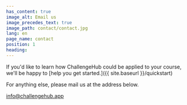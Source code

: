 ```yaml
---
has_content: true
image_alt: Email us
image_precedes_text: true
image_path: contact/contact.jpg
lang: en
page_name: contact
position: 1
heading:
---
```


If you'd like to learn how ChallengeHub could be applied to your course, we'll be happy to [help you get started.]({{ site.baseurl }}/quickstart)

For anything else, please mail us at the address below.

[info@challengehub.app](mailto:info@challengehub.app)
